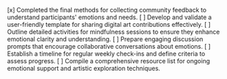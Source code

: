[x] Completed the final methods for collecting community feedback to understand participants' emotions and needs.
[ ] Develop and validate a user-friendly template for sharing digital art contributions effectively.
[ ] Outline detailed activities for mindfulness sessions to ensure they enhance emotional clarity and understanding.
[ ] Prepare engaging discussion prompts that encourage collaborative conversations about emotions.
[ ] Establish a timeline for regular weekly check-ins and define criteria to assess progress.
[ ] Compile a comprehensive resource list for ongoing emotional support and artistic exploration techniques.